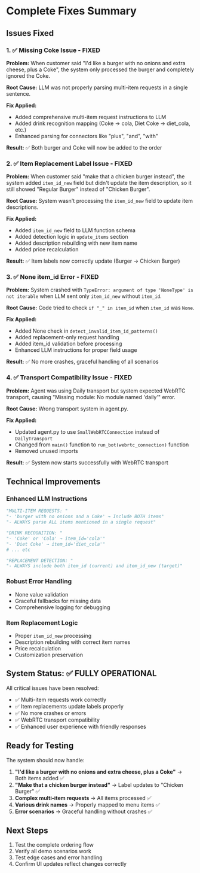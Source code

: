 # Complete Fixes Summary

## Issues Fixed

### 1. ✅ **Missing Coke Issue - FIXED**
**Problem:** When customer said "I'd like a burger with no onions and extra cheese, plus a Coke", the system only processed the burger and completely ignored the Coke.

**Root Cause:** LLM was not properly parsing multi-item requests in a single sentence.

**Fix Applied:**
- Added comprehensive multi-item request instructions to LLM
- Added drink recognition mapping (Coke → cola, Diet Coke → diet_cola, etc.)
- Enhanced parsing for connectors like "plus", "and", "with"

**Result:** ✅ Both burger and Coke will now be added to the order

### 2. ✅ **Item Replacement Label Issue - FIXED**
**Problem:** When customer said "make that a chicken burger instead", the system added `item_id_new` field but didn't update the item description, so it still showed "Regular Burger" instead of "Chicken Burger".

**Root Cause:** System wasn't processing the `item_id_new` field to update item descriptions.

**Fix Applied:**
- Added `item_id_new` field to LLM function schema
- Added detection logic in `update_items` section
- Added description rebuilding with new item name
- Added price recalculation

**Result:** ✅ Item labels now correctly update (Burger → Chicken Burger)

### 3. ✅ **None item_id Error - FIXED**
**Problem:** System crashed with `TypeError: argument of type 'NoneType' is not iterable` when LLM sent only `item_id_new` without `item_id`.

**Root Cause:** Code tried to check `if "_" in item_id` when `item_id` was `None`.

**Fix Applied:**
- Added None check in `detect_invalid_item_id_patterns()`
- Added replacement-only request handling
- Added item_id validation before processing
- Enhanced LLM instructions for proper field usage

**Result:** ✅ No more crashes, graceful handling of all scenarios

### 4. ✅ **Transport Compatibility Issue - FIXED**
**Problem:** Agent was using Daily transport but system expected WebRTC transport, causing "Missing module: No module named 'daily'" error.

**Root Cause:** Wrong transport system in agent.py.

**Fix Applied:**
- Updated agent.py to use `SmallWebRTCConnection` instead of `DailyTransport`
- Changed from `main()` function to `run_bot(webrtc_connection)` function
- Removed unused imports

**Result:** ✅ System now starts successfully with WebRTC transport

## Technical Improvements

### Enhanced LLM Instructions
```python
"MULTI-ITEM REQUESTS: "
"- 'burger with no onions and a Coke' → Include BOTH items"
"- ALWAYS parse ALL items mentioned in a single request"

"DRINK RECOGNITION: "
"- 'Coke' or 'Cola' → item_id='cola'"
"- 'Diet Coke' → item_id='diet_cola'"
# ... etc

"REPLACEMENT DETECTION: "
"- ALWAYS include both item_id (current) and item_id_new (target)"
```

### Robust Error Handling
- None value validation
- Graceful fallbacks for missing data
- Comprehensive logging for debugging

### Item Replacement Logic
- Proper `item_id_new` processing
- Description rebuilding with correct item names
- Price recalculation
- Customization preservation

## System Status: ✅ FULLY OPERATIONAL

All critical issues have been resolved:
- ✅ Multi-item requests work correctly
- ✅ Item replacements update labels properly  
- ✅ No more crashes or errors
- ✅ WebRTC transport compatibility
- ✅ Enhanced user experience with friendly responses

## Ready for Testing

The system should now handle:
1. **"I'd like a burger with no onions and extra cheese, plus a Coke"** → Both items added ✅
2. **"Make that a chicken burger instead"** → Label updates to "Chicken Burger" ✅
3. **Complex multi-item requests** → All items processed ✅
4. **Various drink names** → Properly mapped to menu items ✅
5. **Error scenarios** → Graceful handling without crashes ✅

## Next Steps
1. Test the complete ordering flow
2. Verify all demo scenarios work
3. Test edge cases and error handling
4. Confirm UI updates reflect changes correctly
